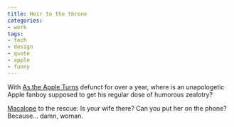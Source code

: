 ```yaml
---
title: Heir to the throne
categories:
- work
tags:
- tech
- design
- quote
- apple
- funny
---
```


With [As the Apple Turns][1] defunct for over a year, where is an unapologetic Apple fanboy supposed to get his regular dose of humorous zealotry?

[Macalope][2] to the rescue:
Is your wife there? Can you put her on the phone? Because... damn, woman.

   [1]: http://www.appleturns.com/
   [2]: http://www.macalope.com/

